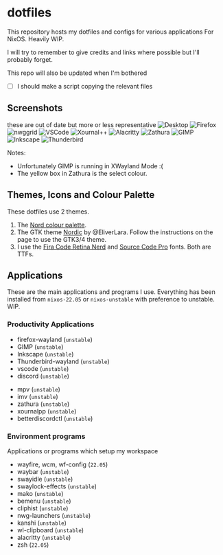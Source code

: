 # dotfiles
This repository hosts my dotfiles and configs for various applications For NixOS. Heavily WIP.

I will try to remember to give credits and links where possible but I'll probably forget.

This repo will also be updated when I'm bothered
- [ ] I should make a script copying the relevant files 

## Screenshots
these are out of date but more or less representative 
![Desktop](https://github.com/chpxu/dotfiles/blob/void/Screenshots/desktop.png)
![Firefox](https://github.com/chpxu/dotfiles/blob/void/Screenshots/firefox.png)
![nwggrid](https://github.com/chpxu/dotfiles/blob/void/Screenshots/nwggrid.png)
![VSCode](https://github.com/chpxu/dotfiles/blob/void/Screenshots/vscode.png)
![Xournal++](https://github.com/chpxu/dotfiles/blob/void/Screenshots/xournalpp.png)
![Alacritty](https://github.com/chpxu/dotfiles/blob/void/Screenshots/alacritty.png)
![Zathura](https://github.com/chpxu/dotfiles/blob/void/Screenshots/zathura.png)
![GIMP](https://github.com/chpxu/dotfiles/blob/void/Screenshots/gimp.png)
![Inkscape](https://github.com/chpxu/dotfiles/blob/void/Screenshots/inkscape.png)
![Thunderbird](https://github.com/chpxu/dotfiles/blob/void/Screenshots/thunderbird.png)

Notes:
- Unfortunately GIMP is running in XWayland Mode :(
- The yellow box in Zathura is the select colour.
## Themes, Icons and Colour Palette
These dotfiles use 2 themes. 
1. The [Nord colour palette](https://nordtheme.com).
2. The GTK theme [Nordic](https://www.gnome-look.org/p/1267246/) by @EliverLara.
Follow the instructions on the page to use the GTK3/4 theme.
3. I use the [Fira Code Retina Nerd](https://github.com/ryanoasis/nerd-fonts/tree/master/patched-fonts/FiraCode) and [Source Code Pro](https://github.com/adobe-fonts/source-code-pro) fonts. Both are TTFs.
<!-- 4. I use the [candy-icons](https://www.gnome-look.org/p/1305251/) icon theme.
5. I use [Nordzy-cursors](https://www.gnome-look.org/p/1571937) as my cursor theme. -->

## Applications
These are the main applications and programs I use. Everything has been installed from `nixos-22.05` or `nixos-unstable` with preference to unstable. WIP.
### Productivity Applications
- firefox-wayland (`unstable`)
- GIMP (`unstable`)
- Inkscape (`unstable`)
- Thunderbird-wayland (`unstable`)
- vscode (`unstable`)
- discord (`unstable`)
<!-- - Microsoft Teams (from `xbps-src` as `teams-bin`) -->
- mpv (`unstable`)
- imv (`unstable`)
- zathura (`unstable`)
- xournalpp (`unstable`)
- betterdiscordctl (`unstable`)
<!-- - LibreOffice (void repos) -->
### Environment programs
Applications or programs which setup my workspace
- wayfire, wcm, wf-config (`22.05`)
- waybar (`unstable`)
- swayidle (`unstable`)
- swaylock-effects (`unstable`)
- mako (`unstable`)
- bemenu (`unstable`)
- cliphist (`unstable`)
- nwg-launchers (`unstable`)
- kanshi (`unstable`)
- wl-clipboard (`unstable`)
- alacritty (`unstable`)
- zsh (`22.05`)

<!-- 
## Steps to use
1. Clone the repository to somewhere safe, e.g. `$HOME`:
```sh
git clone https://github.com/chpxu/dotfiles.git
cd ./dotfiles
```

2. Copy all files and folders inside `./.config` to `$HOME/.config`:
```sh
cp -r ./.config/* $HOME/.config
```
4. It is now time to install the themes `Nordzy-cursors` and `candy-icons` to `$HOME/.icons`. Follow their GitHub pages linked at the top for instructions.

Install the Nordic GTK theme to `$HOME/.themes`

Make sure to enable all the themes with `gsettings`
```
gsettings set org.gnome.desktop.interface cursor-theme Nordzy-cursors
gsettings set org.gnome.desktop.interface icon-theme candy-icons
gsettings set org.gnome.desktop.interface gtk-theme "Nordic"
gsettings set org.gnome.desktop.wm.preferences theme "Nordic"
```
It may be necessary to make sure the directory for `candy-icons` is named `candy-icons` exactly.

5. Install all programs you want above. You can do this beforehand as well, it literally doesn't matter.
```sh
sudo xbps-install -y -f firefox gimp inkscape thunderbird mpv imv zathura wayfire wcm waybar swayidle swaylock mako bemenu nwg-launchers kanshi wl-clipboard lf alsa alsa-tools
```
Ones which aren't directly in the void repositories or must be built from `xbps-src` are denoted.
  - Note: the `vscode` package from the void repos installs the stable version of `Code - OSS`. There is no difference AFAIK in terms of theming wise for these dotfiles.
6. Copy from the repo, the entire `Pictures` to `$HOME`:
```sh
cp -r /path/to/dotfiles/Pictures/* $HOME/Pictures
```
7. Now there are application specific customisations. Not all of them are done.

### Firefox
Assuming Firefox is installed, follow these instructions:
1. Locate your `.mozilla` folder. This is by default in `$HOME`. Enter into the `firefox`  folder in the repo.
```sh
cd /path/to/dotfiles/.mozilla/firefox
```
2. Locate your firefox profile that you want to theme. This is very important. In Firefox, go to `about:profiles` and find which profile is the default one. Then take note of the `*.default-default` directory (i.e., next to "Root Directory"). It will be a random combination of symbols.

There should also be a `.default` folder that is associated with the `.default-default`. I don't use this folder.

1. In Firefox, install the [Tab Center Reborn](https://addons.mozilla.org/en-GB/firefox/addon/tabcenter-reborn/) extension.

2. In `about:addons`, navigate to Tab Center Reborn's Preferences. Enable `Compact Mode` and `Custom Stylesheet`.

In the repo, open the file `.mozilla/firefox/this.default-default/tabCenterReborn.css`. Copy all its content into the `Custom Stylesheet` editor.

Click `Save CSS` and you can leave that page.

5. Copy everything in `this.default-default` into your `.default-default` folder:
```sh
cd /path/to/dotfiles
cp -r ./.mozilla/firefox/this.default-default/* /path/to/your/.default-default
```
6. In `about:config` in Firefox, set `toolkit.legacyUserProfileCustomizations.stylesheets` to `true`.
7. Follow instructions [here](https://github.com/EliverLara/firefox-nordic-theme) to enable EliverLara's Firefox Nordic Theme.
8. Install this [Nordic Firefox theme](https://addons.mozilla.org/en-US/firefox/addon/nord-polar-night-theme/) from the Addons store
9. Restart Firefox

Credits to @ranmaru22 for the` verticaltabs.css` and the [setup](https://github.com/ranmaru22/firefox-vertical-tabs) and credits to  FILL_IN for the `oneline.css`.

Both CSS files have had my own slight modifications.

#### To-Do
- [ ] Fix errors in certain `about:` pages. This may never be resolved however and will have to cope with defaults.
- [ ] The hover effect on the Tab Center Reborn is not of the correct colour.

Make sure `MOZ_ENABLE_WAYLAND=1` is set, or in the `.desktop` file for Firefox, replace the `Exec=/path/to/firefox/bin.` line with `Exec=env MOZ_ENABLE_WAYLAND=1 /path/to/firefox/bin `
### Thunderbird
1. Install Thunderbird 102, which will be downloaded as a `.tar.bz2` file. Extract this to somewhere safe - we will always launch it from there. Currently the Void repos only have version `91.9`.
2. Install the Nord theme from [addons.thunderbird.com](addons.thunderbird.com).
3. Go to _Settings > General_ and scroll all the way down to the bottom, to _Config Editor_.
4. Change the `toolkit.legacyUserProfileCustomizations.stylesheets` to `true`.
5. Like in Firefox, get your profile directory and copy everything in its chrome folder to your thunderbird's chrome directory. (currently this doesn't have any effect but helps for further work, probably will write something from scratch as I figure out how to theme thunderbird).

Make sure `MOZ_ENABLE_WAYLAND=1` is set, or in the `.desktop` file for Thunderbird, replace the `Exec=/path/to/thunderbird/bin.` line with `Exec=env MOZ_ENABLE_WAYLAND=1 /path/to/thunderbird/bin `

#### To-Do
- [ ] Learn to theme Thunderbird with `userChrome`
- [ ] Theme the rest of the UI and fix other colours
### Waybar, Wayfire, Swaylock, swayidle, nwg-launchers
Nothing else should need to be done if everything was copied correctly I think. 
<!-- ### swaylock
### swayidle -->
<!-- ### VSCode
1. Ensure that VSCode has already created `$HOME/.config/Code`. It might not be `Code`, but `Code - OSS` or `Code - Insiders` instead.
2. Copy the files in `dotfiles/Code - Insiders` to the same files in your home config
3. Install the Nord extension by Arctic Ice Studio and enable it.

Self-advertisement: install my theme [Firefox Quantum Themes](https://marketplace.visualstudio.com/items?itemName=beastdestroyer.firefox-quantum-themes) :)

- [ ] I plan to make my own Nord theme soon, after I update my theme to 2.0.0.

### Xournal++
1. Follow the `Installation` steps at @juansegaes's [XournalPP Nordic theme](https://github.com/juansegaes/xournalpp-nord).
2. In Xournal++, enable the Nord theme in _View > Toolbars > Nord_<Dark|Light>_
3. Go to _Edit > Preferences_ and change the following:
   1. Have `Dark Theme` enabled.
   2. In the _View_ tab, change `Border Color` to `#bf616a`.
   3. In the same tab, change `Background color between pages` to `#2e3440`.
   4. In the same tab, change `Selection color` to `#5e81ac`.
   5. In the same tab, if you have `Cursor icon for pen` _not_ set to `No icon`, you have extra settings. 
      1. Change `Circle color` to  `#ebcb8b` and drag the opacity slider to your preference
      2. Change `Border color` to `#81a1c1`, again dragging the opacity slider to your preference.
4. Now go to `Journal > Configure Page Template` and set the `Background Color` to `#2e3440`.
5. We copy the xournal CSS file. Note: keep a backup of this file - when xournal updates, the CSS file gets overwritten. I will try to keep up with updates. This CSS file is verified for Xournal++ `>= 1.1.0`.
```sh
sudo cp dotfiles/.config/xournalpp/xournalpp.css /usr/share/xournalpp/ui/xournalpp.css
```
Make sure to restart Xournal++ for the changes to take effect.
#### To-Do
- [x] The background on the sidebar content is incorrect.
### zsh
1. Install and enable `zsh`, `zsh-syntax-highlighting` and `oh-my-zsh`
### Discord
NOTE: theming the main Discord client or using third-party client is against ToS and if discovered, could get your account banned. Do this at your own risk.

1. Install [BetterDiscord](https://betterdiscord.app/)
2. Ensure the CSS files in `./.config/BetterDiscord/themes` lie in the same directory but in your `$HOME`. 
3. Enable the `nord-zelk` theme.

Credits to @schnensch0 for the [Zelk](https://github.com/schnensch0/zelk) theme which I modified.

#### To-Do
- [ ]  Further modifications to make the theme consistent in colour.

### Inkscape
1. Ensure the GTK Nordic theme is installed.
2. In Inkscape, head to _Edit > Preferences > Interface > Themeing_ and set the theme to Nordic.

### GIMP
1. In `$HOME/.config/GIMP/<x>.<y>/themes`, make a directory which is your theme name. Mine is called `Nord Dark`.
2. From EliverLara's Nordic GitHub linked above, download and extract the repo to somewhere else safe. 
3. Copy all the contents inside `gtk-2.0` to your folder in your GIMP themes directory (Step 1). For example, assuming we extracted the Nordic repo to `$HOME`:
```sh
sudo cp -r $HOME/Nordic/gtk-2.0/* '$HOME/.config/GIMP/2.10/themes/Nord Dark'
```
4. In GIMP, go to _Edit > Preferences > Interface > Theme_ and select the theme containing the Nord styling.
  
Note: I have the Icon theme set to `Symbolic - High Contrast`.
#### To-Do
- [ ] The hover effects are too light.
- [ ] Some text is black.  -->
